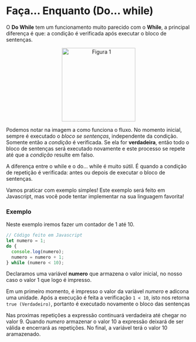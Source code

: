 # Faça... Enquanto (Do... while)

O **Do While** tem um funcionamento muito parecido com o **While**, a principal diferença é que: a condição é verificada após executar o bloco de sentenças.

<p align="center">
  <img src="../images/do-while.png" alt="Figura 1" width="200"/>
</p>

Podemos notar na imagem a como funciona o fluxo. No momento inicial, sempre é executado o _bloco se sentenças_, independente da condição. Somente então a _condição_ é verificada. Se ela for **verdadeira**, então todo o bloco de sentenças será executado novamente e este processo se repete até que a _condição_ resulte em falso.

A diferença entre o while e o do... while é muito sútil. É quando a condição de repetição é verificada: antes ou depois de executar o bloco de sentenças.

Vamos praticar com exemplo simples! Este exemplo será feito em Javascript, mas você pode tentar implementar na sua linguagem favorita!

### Exemplo

Neste exemplo iremos fazer um contador de 1 até 10.

```js
// Código feito em Javascript
let numero = 1;
do {
  console.log(numero);
  numero = numero + 1;
} while (numero < 10);
```

Declaramos uma variável **numero** que armazena o valor inicial, no nosso caso o valor 1 que logo é impresso.

Em um primeiro momento, é impresso o valor da variável _numero_ e adicona uma unidade. Após a execução é feita a verificação `1 < 10`, isto nos retorna `true (Verdadeiro)`, portanto é executado novamente o bloco das sentenças

Nas proximas repetições a expressão continuará verdadeira até chegar no valor 9. Quando _numero_ armazenar o valor 10 a expressão deixará de ser válida e encerrará as repetições. No final, a variável terá o valor 10 aramazenado.
